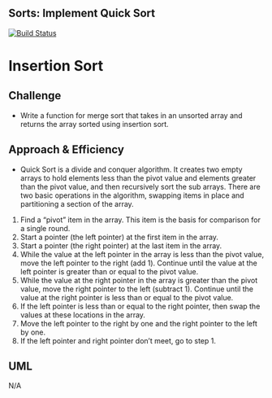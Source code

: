 ## Sorts: Implement Quick Sort
[![Build Status](https://www.travis-ci.com/alvian-401-advanced-javascript/data-structures-and-algorithms.svg?branch=master)](https://www.travis-ci.com/alvian-401-advanced-javascript/data-structures-and-algorithms)

# Insertion Sort

## Challenge
* Write a function for merge sort that takes in an unsorted array and returns the array sorted using insertion sort.

## Approach & Efficiency
* Quick Sort is a divide and conquer algorithm. It creates two empty arrays to hold elements less than the pivot value and elements greater than the pivot value, and then recursively sort the sub arrays. There are two basic operations in the algorithm, swapping items in place and partitioning a section of the array. 

1) Find a “pivot” item in the array. This item is the basis for comparison for a single round. 
2) Start a pointer (the left pointer) at the first item in the array. 
3) Start a pointer (the right pointer) at the last item in the array. 
4) While the value at the left pointer in the array is less than the pivot value, move the left pointer to the right (add 1). Continue until the value at the left pointer is greater than or equal to the pivot value. 
5) While the value at the right pointer in the array is greater than the pivot value, move the right pointer to the left (subtract 1). Continue until the value at the right pointer is less than or equal to the pivot value. 
6) If the left pointer is less than or equal to the right pointer, then swap the values at these locations in the array. 
7) Move the left pointer to the right by one and the right pointer to the left by one. 
8) If the left pointer and right pointer don’t meet, go to step 1. 
 



## UML
N/A
